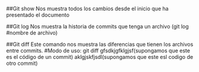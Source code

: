 ##Git show 
Nos muestra todos los cambios desde el inicio que ha presentado el documento


##Git log
Nos muestra la historia de commits que tenga un archivo (git log #nombre de archivo)

##Git diff
Este comando nos muestra las diferencias que tienen los archivos entre commits.
#Modo de uso:
git diff gfsdkjgfklgjsf(supongamos que este es el código de un commit) aklgjskfjsdl(supongamos que este esl codigo de otro commit)
